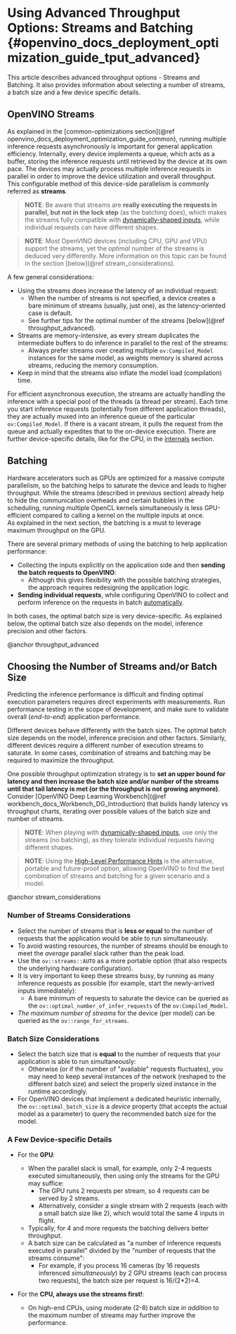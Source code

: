 # Using Advanced Throughput Options: Streams and Batching {#openvino_docs_deployment_optimization_guide_tput_advanced}

This article describes advanced throughput options - Streams and Batching. It also provides information about selecting a number of streams, a batch size and a few device specific details.

## OpenVINO Streams
As explained in the [common-optimizations section](@ref openvino_docs_deployment_optimization_guide_common), running multiple inference requests asynchronously is important for general application efficiency.
Internally, every device implements a queue, which acts as a buffer, storing the inference requests until retrieved by the device at its own pace. 
The devices may actually process multiple inference requests in parallel in order to improve the device utilization and overall throughput.
This configurable method of this device-side parallelism is commonly referred as **streams**.

> **NOTE**: Be aware that streams are **really executing the requests in parallel, but not in the lock step** (as the batching does), which makes the streams fully compatible with [dynamically-shaped inputs](../OV_Runtime_UG/ov_dynamic_shapes.md), while individual requests can have different shapes.

> **NOTE**: Most OpenVINO devices (including CPU, GPU and VPU) support the streams, yet the *optimal* number of the streams is deduced very differently. More information on this topic can be found in the section [below](@ref stream_considerations).

A few general considerations:
* Using the streams does increase the latency of an individual request:
   * When the number of streams is not specified, a device creates a bare minimum of streams (usually, just one), as the latency-oriented case is default.
   * See further tips for the optimal number of the streams [below](@ref throughput_advanced).
* Streams are memory-intensive, as every stream duplicates the intermediate buffers to do inference in parallel to the rest of the streams:
   * Always prefer streams over creating multiple `ov:Compiled_Model` instances for the same model, as weights memory is shared across streams, reducing the memory consumption.
* Keep in mind that the streams also inflate the model load (compilation) time.

For efficient asynchronous execution, the streams are actually handling the inference with a special pool of the threads (a thread per stream).
Each time you start inference requests (potentially from different application threads), they are actually muxed into an inference queue of the particular `ov:Compiled_Model`. 
If there is a vacant stream, it pulls the request from the queue and actually expedites that to the on-device execution.
There are further device-specific details, like for the CPU, in the [internals](dldt_deployment_optimization_internals.md) section.

## Batching
Hardware accelerators such as GPUs are optimized for a massive compute parallelism, so the batching helps to saturate the device and leads to higher throughput.
While the streams (described in previous section) already help to hide the communication overheads and certain bubbles in the scheduling, running multiple OpenCL kernels simultaneously is less GPU-efficient compared to calling a kernel on the multiple inputs at once.   
As explained in the next section, the batching is a must to leverage maximum throughput on the GPU.

There are several primary methods of using the batching to help application performance:
* Collecting the inputs explicitly on the application side and then **sending the batch requests to OpenVINO**:
   * Although this gives flexibility with the possible batching strategies, the approach requires redesigning the application logic.
* **Sending individual requests**, while configuring OpenVINO to collect and perform inference on the requests in batch [automatically](../OV_Runtime_UG/automatic_batching.md).

In both cases, the optimal batch size is very device-specific. As explained below, the optimal batch size also depends on the model, inference precision and other factors.

@anchor throughput_advanced
## Choosing the Number of Streams and/or Batch Size
Predicting the inference performance is difficult and finding optimal execution parameters requires direct experiments with measurements.
Run performance testing in the scope of development, and make sure to validate overall (*end-to-end*) application performance.

Different devices behave differently with the batch sizes. The optimal batch size depends on the model, inference precision and other factors.
Similarly, different devices require a different number of execution streams to saturate.
In some cases, combination of streams and batching may be required to maximize the throughput.

One possible throughput optimization strategy is to **set an upper bound for latency and then increase the batch size and/or number of the streams until that tail latency is met (or the throughput is not growing anymore)**.
Consider [OpenVINO Deep Learning Workbench](@ref workbench_docs_Workbench_DG_Introduction) that builds handy latency vs throughput charts, iterating over possible values of the batch size and number of streams.

> **NOTE**: When playing with [dynamically-shaped inputs](../OV_Runtime_UG/ov_dynamic_shapes.md), use only the streams (no batching), as they tolerate individual requests having different shapes. 

> **NOTE**: Using the [High-Level Performance Hints](../OV_Runtime_UG/performance_hints.md) is the alternative, portable and future-proof option, allowing OpenVINO to find the best combination of streams and batching for a given scenario and a model. 

@anchor stream_considerations
### Number of Streams Considerations
* Select the number of streams that is **less or equal** to the number of requests that the application would be able to run simultaneously.
* To avoid wasting resources, the number of streams should be enough to meet the *average* parallel slack rather than the peak load.
* Use the `ov::streams::AUTO` as a more portable option (that also respects the underlying hardware configuration).
* It is very important to keep these streams busy, by running as many inference requests as possible (for example, start the newly-arrived inputs immediately):
   * A bare minimum of requests to saturate the device can be queried as the `ov::optimal_number_of_infer_requests` of the  `ov:Compiled_Model`.
* *The maximum number of streams* for the device (per model) can be queried as the `ov::range_for_streams`.

### Batch Size Considerations
* Select the batch size that is **equal** to the number of requests that your application is able to run simultaneously:
   * Otherwise (or if the number of "available" requests fluctuates), you may need to keep several instances of the network (reshaped to the different batch size) and select the properly sized instance in the runtime accordingly.
* For OpenVINO devices that implement a dedicated heuristic internally, the `ov::optimal_batch_size` is a *device* property (that accepts the actual model as a parameter) to query the recommended batch size for the model.


### A Few Device-specific Details
* For the **GPU**:
   * When the parallel slack is small, for example, only 2-4 requests executed simultaneously, then using only the streams for the GPU may suffice:
      * The GPU runs 2 requests per stream, so 4 requests can be served by 2 streams.
      * Alternatively, consider a single stream with 2 requests (each with a small batch size like 2), which would total the same 4 inputs in flight.
   * Typically, for 4 and more requests the batching delivers better throughput.
   * A batch size can be calculated as "a number of inference requests executed in parallel" divided by the "number of requests that the streams consume":
      * For example, if you process 16 cameras (by 16 requests inferenced *simultaneously*) by 2 GPU streams (each can process two requests), the batch size per request is 16/(2*2)=4.

* For the **CPU, always use the streams first!**:
   * On high-end CPUs, using moderate (2-8) batch size *in addition* to the maximum number of streams may further improve the performance.
